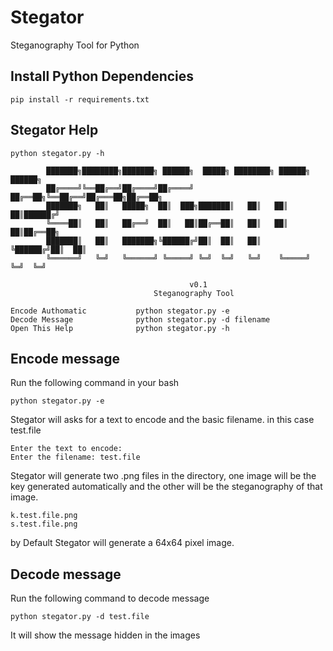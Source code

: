 # Stegator 

Steganography Tool for Python

## Install Python Dependencies
    pip install -r requirements.txt

## Stegator Help
    python stegator.py -h
    
            ███████╗████████╗███████╗ ██████╗  █████╗ ████████╗ ██████╗ ██████╗ 
            ██╔════╝╚══██╔══╝██╔════╝██╔════╝ ██╔══██╗╚══██╔══╝██╔═══██╗██╔══██╗
            ███████╗   ██║   █████╗  ██║  ███╗███████║   ██║   ██║   ██║██████╔╝
            ╚════██║   ██║   ██╔══╝  ██║   ██║██╔══██║   ██║   ██║   ██║██╔══██╗
            ███████║   ██║   ███████╗╚██████╔╝██║  ██║   ██║   ╚██████╔╝██║  ██║
            ╚══════╝   ╚═╝   ╚══════╝ ╚═════╝ ╚═╝  ╚═╝   ╚═╝    ╚═════╝ ╚═╝  ╚═╝

                                            v0.1
                                    Steganography Tool 

    Encode Authomatic           python stegator.py -e 
    Decode Message              python stegator.py -d filename
    Open This Help              python stegator.py -h

## Encode message 
Run the following command in your bash 

    python stegator.py -e

Stegator will asks for a text to encode and the basic filename. in this case test.file

    Enter the text to encode: 
    Enter the filename: test.file

Stegator will generate two .png files in the directory, one image will be the key generated automatically and the other will be the steganography of that image.

    k.test.file.png
    s.test.file.png

by Default Stegator will generate a 64x64 pixel image.

## Decode message 
Run the following command to decode message 

    python stegator.py -d test.file

It will show the message hidden in the images 
